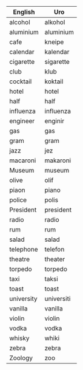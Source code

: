 | English     | Uro         |
|-------------|-------------|
| alcohol     | alkohol     |
| aluminium   | aluminium   |
| cafe        | kneipe      |
| calendar    | kalendar    |
| cigarette   | sigarette   |
| club        | klub        |
| cocktail    | koktail     |
| hotel       | hotel       |
| half        | half        |
| influenza   | influenza   |
| engineer    | enginir     |
| gas         | gas         |
| gram        | gram        |
| jazz        | jez         |
| macaroni    | makaroni    |
| Museum      | museum      |
| olive       | olif        |
| piaon       | piano       |
| police      | polis	    |
| President   | president   |
| radio       | radio       |
| rum         | rum         |
| salad       | salad       |
| telephone   | telefon     |
| theatre     | theater     |
| torpedo     | torpedo     |
| taxi        | taksi       |
| toast       | toast       |
| university  | universiti  | 
| vanilla     | vanilla     |
| violin      | violin      |
| vodka		  | vodka       |
| whisky      | whiki		|
| zebra       | zebra       |
| Zoology     | zoo         |
